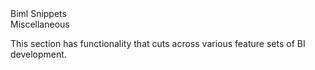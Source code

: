 <div class="LanguageTitle">Biml Snippets</div>
<div class="TopicHeader">Miscellaneous</div>
<p>
This section has functionality that cuts across various feature sets of BI development.</p>


